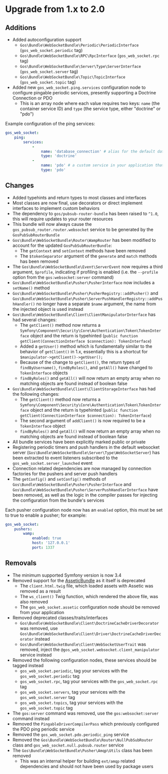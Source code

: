 # Upgrade from 1.x to 2.0

## Additions

- Added autoconfiguration support
    - `Gos\Bundle\WebSocketBundle\Periodic\PeriodicInterface` (`gos_web_socket.periodic` tag)
    - `Gos\Bundle\WebSocketBundle\RPC\RpcInterface` (`gos_web_socket.rpc` tag)
    - `Gos\Bundle\WebSocketBundle\Server\Type\ServerInterface` (`gos_web_socket.server` tag)
    - `Gos\Bundle\WebSocketBundle\Topic\TopicInterface` (`gos_web_socket.topic` tag)
- Added new `gos_web_socket.ping.services` configuration node to configure pingable periodic services, presently supporting a Doctrine Connection or PDO
    - This is an array node where each value requires two keys: `name` (the container service ID) and `type` (the service type, either "doctrine" or "pdo")
    
Example configuration of the ping services:

```yaml
gos_web_socket:
    ping:
        services:
            -
                name: 'database_connection' # alias for the default database connection created by the DoctrineBundle
                type: 'doctrine'
            -
                name: 'pdo' # a custom service in your application that is a PDO connection
                type: 'pdo'

```

## Changes

- Added typehints and return types to most classes and interfaces
- Most classes are now final, use decorators or direct implement interfaces to implement custom behaviors
- The dependency to `gos/pubsub-router-bundle` has been raised to `^1.0`, this will require updates to your router resources
- This bundle will now always cause the `gos_pubsub_router.router.websocket` service to be generated by the `GosPubSubRouterBundle`
- `Gos\Bundle\WebSocketBundle\Router\WampRouter` has been modified to account for the updated `GosPubSubRouterBundle`:
    - The `getContext` and `setContext` methods have been removed
    - The `$tokenSeparator` argument of the `generate` and `match` methods has been removed
- The `Gos\Bundle\WebSocketBundle\Event\ServerEvent` now requires a third argument, `$profile`, indicating if profiling is enabled (i.e. the `--profile` option from the `gos:websocket:server` command)
- `Gos\Bundle\WebSocketBundle\Pusher\PusherInterface` now includes a `setName()` method
- `Gos\Bundle\WebSocketBundle\Pusher\PusherRegistry::addPusher()` and `Gos\Bundle\WebSocketBundle\Pusher\ServerPushHandlerRegistry::addPushHandler()` no longer have a separate `$name` argument, the name from the injected object is used instead
- `Gos\Bundle\WebSocketBundle\Client\ClientManipulatorInterface` has had several changes:
    - The `getClient()` method now returns a `Symfony\Component\Security\Core\Authentication\Token\TokenInterface` object and the return is typehinted (`public function getClient(ConnectionInterface $connection): TokenInterface`)
    - Added a `getUser()` method which is fundamentally similar to the behavior of `getClient()` in 1.x, essentially this is a shortcut for `$manipulator->getClient()->getUser();`
    - Because of the change to `getClient()`, the return types of `findByUsername()`, `findByRoles()`, and `getAll()` have changed to `TokenInterface` objects
    - `findByRoles()` and `getAll()` will now return an empty array when no matching objects are found instead of boolean false
- `Gos\Bundle\WebSocketBundle\Client\ClientStorageInterface` has had the following changes:
    - The `getClient()` method now returns a `Symfony\Component\Security\Core\Authentication\Token\TokenInterface` object and the return is typehinted (`public function getClient(ConnectionInterface $connection): TokenInterface`)
    - The second argument of `addClient()` is now required to be a `TokenInterface` object
    - `findByRoles()` and `getAll()` will now return an empty array when no matching objects are found instead of boolean false
- All bundle services have been explicitly marked public or private
- Registering periodic timers and push handlers in the default websocket server (`Gos\Bundle\WebSocketBundle\Server\Type\WebSocketServer`) has been extracted to event listeners subscribed to the `gos_web_socket.server_launched` event
- Connection related dependencies are now managed by connection factories for the pushers and server push handlers
- The `getConfig()` and `setConfig()` methods of `Gos\Bundle\WebSocketBundle\Pusher\PusherInterface` and `Gos\Bundle\WebSocketBundle\Pusher\ServerPushHandlerInterface` have been removed, as well as the logic in the compiler passes for injecting the configuration from the bundle's services

Each pusher configuration node now has an `enabled` option, this must be set to true to enable a pusher; for example:

```yaml
gos_web_socket:
    pushers:
        wamp:
            enabled: true
            host: '127.0.0.1'
            port: 1337
```

## Removals

- The minimum supported Symfony version is now 3.4
- Removed support for the [AsseticBundle](https://github.com/symfony/assetic-bundle) as it itself is deprecated
    - The `client.html.twig` file, which loaded assets with Assetic was removed as a result
    - The `ws_client()` Twig function, which rendered the above file, was also removed
    - The `gos_web_socket.assetic` configuration node should be removed from your application
- Removed deprecated classes/traits/interfaces
    - `Gos\Bundle\WebSocketBundle\Client\DoctrineCacheDriverDecorator` was removed, use `Gos\Bundle\WebSocketBundle\Client\Driver\DoctrineCacheDriverDecorator` instead
    - `Gos\Bundle\WebSocketBundle\Client\WebSocketUserTrait` was removed, inject the `@gos_web_socket.websocket.client_manipulator` service instead
- Removed the following configuration nodes, these services should be tagged instead
    - `gos_web_socket.periodic`, tag your services with the `gos_web_socket.periodic` tag
    - `gos_web_socket.rpc`, tag your services with the `gos_web_socket.rpc` tag
    - `gos_web_socket.servers`, tag your services with the `gos_web_socket.server` tag
    - `gos_web_socket.topics`, tag your services with the `gos_web_socket.topic` tag
- The `gos:server` command was removed, use the `gos:websocket:server` command instead
- Removed the `PingableDriverCompilerPass` which previously configured the PDO ping periodic service
- Removed the `gos_web_socket.pdo.periodic_ping` service 
- Removed the `Gos\Bundle\WebSocketBundle\Router\NullPubSubRouter` class and `gos_web_socket.null.pubsub.router` service
- The `Gos\Bundle\WebSocketBundle\Pusher\Amqp\Utils` class has been removed
    - This was an internal helper for building `ext/amqp` related dependencies and should not have been used by package users
